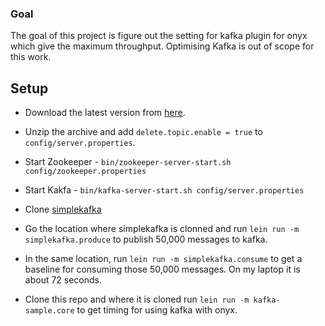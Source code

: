 
### Goal

The goal of this project is figure out the setting for kafka plugin for onyx which give the maximum throughput. Optimising Kafka is out of scope for this work.

## Setup

- Download the latest version from [here](https://kafka.apache.org/downloads.html).

- Unzip the archive and add `delete.topic.enable = true` to `config/server.properties`.

- Start Zookeeper - `bin/zookeeper-server-start.sh config/zookeeper.properties`

- Start Kakfa - `bin/kafka-server-start.sh config/server.properties`

- Clone [simplekafka](https://github.com/ducky427/simplekafka)

- Go the location where simplekafka is clonned and run `lein run -m simplekafka.produce` to publish 50,000 messages to kafka.

- In the same location, run `lein run -m simplekafka.consume` to get a baseline for consuming those 50,000 messages. On my laptop it is about 72 seconds.

- Clone this repo and where it is cloned run `lein run -m kafka-sample.core` to get timing for using kafka with onyx.